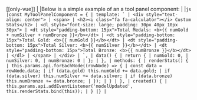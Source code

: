 [[only-vue]]
|
|Below is a simple example of an a tool panel component:
|
|`` js |const MyToolPanelComponent = { | template: ` | <div style="text-align: center"> | <span> | <h2><i class="fa fa-calculator"></i> Custom Stats</h2> | <dl style="font-size: large; padding: 30px 40px 10px 30px"> | <dt style="padding-bottom: 15px">Total Medals: <b>{{ numGold + numSilver + numBronze }}</b></dt> | <dt style="padding-bottom: 15px">Total Gold: <b>{{ numGold }}</b></dt> | <dt style="padding-bottom: 15px">Total Silver: <b>{{ numSilver }}</b></dt> | <dt style="padding-bottom: 15px">Total Bronze: <b>{{ numBronze }}</b></dt> | </dl> | </span> | </div> | `, | data() { | return { | numGold: 0, | numSilver: 0, | numBronze: 0 | }; | }, | methods: { | renderStats() { | this.params.api.forEachNode((rowNode) => { | const data = rowNode.data; | if (data.gold) this.numGold += data.gold; | if (data.silver) this.numSilver += data.silver; | if (data.bronze) this.numBronze += data.bronze; | }); | } | }, | created() { | this.params.api.addEventListener('modelUpdated', this.renderStats.bind(this)); | } |} | ``
